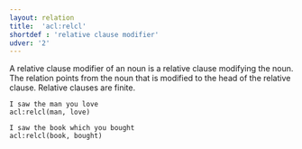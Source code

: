 ```yaml
---
layout: relation
title:  'acl:relcl'
shortdef : 'relative clause modifier'
udver: '2'
---
```


A relative clause modifier of an noun is a relative clause modifying
the noun.  The relation points from the noun that is modified to the
head of the relative clause. Relative clauses are finite.

~~~ sdparse
I saw the man you love
acl:relcl(man, love)
~~~

~~~ sdparse
I saw the book which you bought
acl:relcl(book, bought)
~~~
<!-- Interlanguage links updated St lis 3 20:58:34 CET 2021 -->
